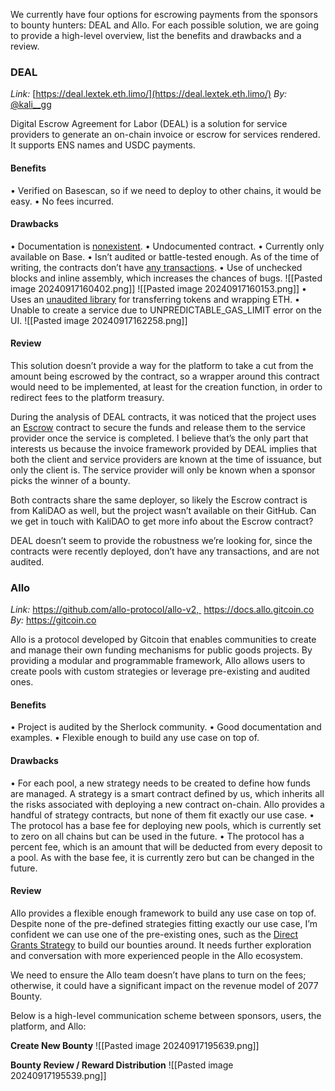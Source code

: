 We currently have four options for escrowing payments from the sponsors to bounty hunters: DEAL and Allo.
For each possible solution, we are going to provide a high-level overview, list the benefits and drawbacks and a review.
### DEAL
_Link:_ [https://deal.lextek.eth.limo/](https://deal.lextek.eth.limo/)
_By:_ [@kali__gg](https://twitter.com/kali__gg)

Digital Escrow Agreement for Labor (DEAL) is a solution for service providers to generate an on-chain invoice or escrow for services rendered. It supports ENS names and USDC payments.
#### Benefits
• Verified on Basescan, so if we need to deploy to other chains, it would be easy.
• No fees incurred.
#### Drawbacks
• Documentation is [nonexistent](https://lextek.gitbook.io/lextek/ex-e-k/deal).
• Undocumented contract.
• Currently only available on Base.
• Isn’t audited or battle-tested enough. As of the time of writing, the contracts don’t have [any transactions](https://basescan.org/address/0xde001DC6a918070f00e5B3676700050000787800).
• Use of unchecked blocks and inline assembly, which increases the chances of bugs.
![[Pasted image 20240917160402.png]]
![[Pasted image 20240917160153.png]]
• Uses an [unaudited library](https://github.com/NaniDAO/ie) for transferring tokens and wrapping ETH.
• Unable to create a service due to UNPREDICTABLE_GAS_LIMIT error on the UI.
![[Pasted image 20240917162258.png]]
#### Review
This solution doesn’t provide a way for the platform to take a cut from the amount being escrowed by the contract, so a wrapper around this contract would need to be implemented, at least for the creation function, in order to redirect fees to the platform treasury.

During the analysis of DEAL contracts, it was noticed that the project uses an [Escrow](https://basescan.org/address/0x00000000000044992CB97CB1A57A32e271C04c11#code) contract to secure the funds and release them to the service provider once the service is completed. I believe that’s the only part that interests us because the invoice framework provided by DEAL implies that both the client and service providers are known at the time of issuance, but only the client is. The service provider will only be known when a sponsor picks the winner of a bounty.

Both contracts share the same deployer, so likely the Escrow contract is from KaliDAO as well, but the project wasn’t available on their GitHub. Can we get in touch with KaliDAO to get more info about the Escrow contract?

DEAL doesn’t seem to provide the robustness we’re looking for, since the contracts were recently deployed, don’t have any transactions, and are not audited.
### Allo
_Link:_ https://github.com/allo-protocol/allo-v2,  https://docs.allo.gitcoin.co
_By:_ https://gitcoin.co

Allo is a protocol developed by Gitcoin that enables communities to create and manage their own funding mechanisms for public goods projects. By providing a modular and programmable framework, Allo allows users to create pools with custom strategies or leverage pre-existing and audited ones.
#### Benefits
• Project is audited by the Sherlock community.
• Good documentation and examples.
• Flexible enough to build any use case on top of.
#### Drawbacks
• For each pool, a new strategy needs to be created to define how funds are managed. A strategy is a smart contract defined by us, which inherits all the risks associated with deploying a new contract on-chain. Allo provides a handful of strategy contracts, but none of them fit exactly our use case.
• The protocol has a base fee for deploying new pools, which is currently set to zero on all chains but can be used in the future.
• The protocol has a percent fee, which is an amount that will be deducted from every deposit to a pool. As with the base fee, it is currently zero but can be changed in the future.
#### Review
Allo provides a flexible enough framework to build any use case on top of. Despite none of the pre-defined strategies fitting exactly our use case, I’m confident we can use one of the pre-existing ones, such as the [Direct Grants Strategy](https://github.com/allo-protocol/allo-v2/blob/main/contracts/strategies/direct-grants-lite/README.md) to build our bounties around. It needs further exploration and conversation with more experienced people in the Allo ecosystem.

We need to ensure the Allo team doesn’t have plans to turn on the fees; otherwise, it could have a significant impact on the revenue model of 2077 Bounty.

Below is a high-level communication scheme between sponsors, users, the platform, and Allo:

**Create New Bounty**
![[Pasted image 20240917195639.png]]
  
**Bounty Review / Reward Distribution**
![[Pasted image 20240917195539.png]]